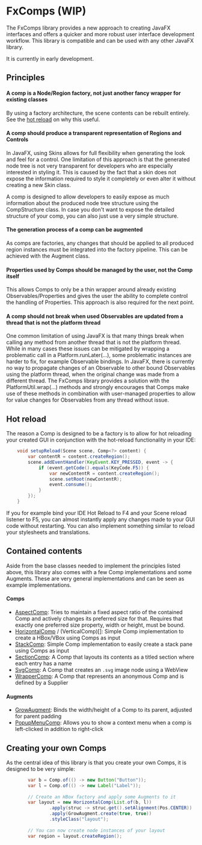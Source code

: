 # FxComps (WIP)

The FxComps library provides a new approach to creating JavaFX interfaces and
offers a quicker and more robust user interface development workflow.
This library is compatible and can be used with any other JavaFX library.

It is currently in early development.

## Principles

#### A comp is a Node/Region factory, not just another fancy wrapper for existing classes

By using a factory architecture, the scene contents can be rebuilt entirely.
See the [hot reload](#Hot-Reload) on why this useful.

#### A comp should produce a transparent representation of Regions and Controls

In JavaFX, using Skins allows for full flexibility when generating the look and feel for a control.
One limitation of this approach is that the generated node tree is not very transparent
for developers who are especially interested in styling it.
This is caused by the fact that a skin does not expose the information required to style
it completely or even alter it without creating a new Skin class.

A comp is designed to allow developers to easily expose as much information
about the produced node tree structure using the CompStructure class.
In case you don't want to expose the detailed structure of your comp,
you can also just use a very simple structure.

#### The generation process of a comp can be augmented

As comps are factories, any changes that should be applied to all produced
region instances must be integrated into the factory pipeline. This can be achieved with the Augment class.

#### Properties used by Comps should be managed by the user, not the Comp itself

This allows Comps to only be a thin wrapper around already existing
Observables/Properties and gives the user the ability to complete control the handling of Properties.
This approach is also required for the next point.

#### A comp should not break when used Observables are updated from a thread that is not the platform thread

One common limitation of using JavaFX is that many things break when
calling any method from another thread that is not the platform thread.
While in many cases these issues can be mitigated by wrapping a problematic call in a Platform.runLater(...), 
some problematic instances are harder to fix, for example Observable bindings.
In JavaFX, there is currently no way to propagate changes of an Observable
to other bound Observables using the platform thread, when the original change was made from a different thread.
The FxComps library provides a solution with the PlatformUtil.wrap(...) methods and strongly encourages that
Comps make use of these methods in combination with user-managed properties
to allow for value changes for Observables from any thread without issue.

## Hot reload

The reason a Comp is designed to be a factory is to allow for hot
reloading your created GUI in conjunction with the hot-reload functionality in your IDE:

````java
    void setupReload(Scene scene, Comp<?> content) {
        var contentR = content.createRegion();
        scene.addEventHandler(KeyEvent.KEY_PRESSED, event -> {
            if (event.getCode().equals(KeyCode.F5)) {
                var newContentR = content.createRegion();
                scene.setRoot(newContentR);
                event.consume();
            }
        });
    }
````

If you for example bind your IDE Hot Reload to F4 and your Scene reload listener to F5,
you can almost instantly apply any changes made to your GUI code without restarting.
You can also implement something similar to reload your stylesheets and translations.


## Contained contents

Aside from the base classes needed to implement the principles listed above,
this library also comes with a few Comp implementations and some Augments.
These are very general implementations and can be seen as example implementations.

#### Comps
- [AspectComp](src/main/java/): Tries to maintain a fixed aspect ratio of
  the contained Comp and actively changes its preferred size for that.
  Requires that exactly one preferred size property, width or height, must be bound.
- [HorizontalComp]() / (VerticalComp)[]: Simple Comp implementation to create a HBox/VBox using Comps as input
- [StackComp](): Simple Comp implementation to easily create a stack pane using Comps as input
- [SectionComp](): A Comp that layouts its contents as a titled section where each entry has a name
- [SvgComp](): A Comp that creates an `.svg` image node using a WebView
- [WrapperComp](): A Comp that represents an anonymous Comp and is defined by a Supplier<Region>

#### Augments
- [GrowAugment](): Binds the width/height of a Comp to its parent, adjusted for parent padding
- [PopupMenuComp](): Allows you to show a context menu when a comp is left-clicked in addition to right-click


## Creating your own Comps

As the central idea of this library is that you create your own Comps, it is designed to be very simple:

````java
        var b = Comp.of(() -> new Button("Button"));
        var l = Comp.of(() -> new Label("Label"));
        
        // Create an HBox factory and apply some Augments to it
        var layout = new HorizontalComp(List.of(b, l))
                .apply(struc -> struc.get().setAlignment(Pos.CENTER))
                .apply(GrowAugment.create(true, true))
                .styleClass("layout");
        
        // You can now create node instances of your layout
        var region = layout.createRegion();
````
